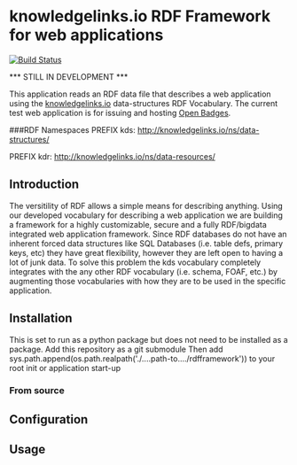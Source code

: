 # knowledgelinks.io RDF Framework for web applications

[![Build Status](https://travis-ci.org/KnowledgeLinks/rdfframework.svg)](https://travis-ci.org/KnowledgeLinks/rdfframework)

*** STILL IN DEVELOPMENT ***

This application reads an RDF data file that describes a web application using the [knowledgelinks.io][KL] data-structures RDF Vocabulary. The current test web application is for issuing and hosting [Open Badges][OPENBADGE].

###RDF Namespaces
PREFIX kds: http://knowledgelinks.io/ns/data-structures/

PREFIX kdr: http://knowledgelinks.io/ns/data-resources/

## Introduction
The versitility of RDF allows a simple means for describing anything. Using our developed vocabulary for describing a web application we are building a framework for a highly customizable, secure and a fully RDF/bigdata integrated web application framework. Since RDF databases do not have an inherent forced data structures like SQL Databases (i.e. table defs, primary keys, etc) they have great flexibility, however they are left open to having a lot of junk data. To solve this problem the kds vocabulary completely integrates with the any other RDF vocabulary (i.e. schema, FOAF, etc.) by augmenting those vocabularies with how they are to be used in the specific application. 

## Installation
This is set to run as a python package but does not need to be installed as a package. Add this repository as a git submodule 
Then add sys.path.append(os.path.realpath('./....path-to..../rdfframework')) to your root init or application start-up

### From source


## Configuration


## Usage



[KL]: http://knowledgelinks.io/
[FEDORA]: http://fedora-commons.org/
[ISLANDORA_CA]: http://islandora.ca/
[OPENBADGE]: http://openbadges.org/
[PY3]: https://www.python.org/
[VRTENV]: http://virtualenv.readthedocs.org/
